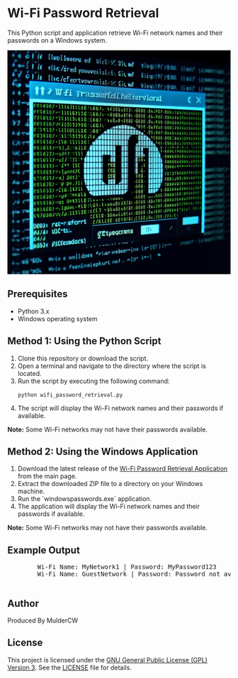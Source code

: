 
<body>
    <h1>Wi-Fi Password Retrieval</h1>
    <p>This Python script and application retrieve Wi-Fi network names and their passwords on a Windows system.</p>
    <img src="wifi_passwords.jpg" alt="Wi-Fi Password Retrieval Screenshot">
    <h2>Prerequisites</h2>
    <ul>
        <li>Python 3.x</li>
        <li>Windows operating system</li>
    </ul>
    <h2>Method 1: Using the Python Script</h2>
    <ol>
        <li>Clone this repository or download the script.</li>
        <li>Open a terminal and navigate to the directory where the script is located.</li>
        <li>Run the script by executing the following command:
            <pre><code>python wifi_password_retrieval.py</code></pre>
        </li>
        <li>The script will display the Wi-Fi network names and their passwords if available.</li>
    </ol>
    <p><strong>Note:</strong> Some Wi-Fi networks may not have their passwords available.</p>
    <h2>Method 2: Using the Windows Application</h2>
    <ol>
        <li>Download the latest release of the <a href="https://github.com/YourUsername/wifi-password-retrieval/">Wi-Fi Password Retrieval Application</a> from the main page.</li>
        <li>Extract the downloaded ZIP file to a directory on your Windows machine.</li>
        <li>Run the `windowspasswords.exe` application.</li>
        <li>The application will display the Wi-Fi network names and their passwords if available.</li>
    </ol>
    <p><strong>Note:</strong> Some Wi-Fi networks may not have their passwords available.</p>
    <h2>Example Output</h2>
    <pre>
        Wi-Fi Name: MyNetwork1 | Password: MyPassword123
        Wi-Fi Name: GuestNetwork | Password: Password not available
    </pre>
    <h2>Author</h2>
    <p>Produced By MulderCW</p>
    <h2>License</h2>
    <p>This project is licensed under the <a href="https://www.gnu.org/licenses/gpl-3.0.html">GNU General Public License (GPL) Version 3</a>. See the <a href="LICENSE">LICENSE</a> file for details.</p>
</body>
</html>
